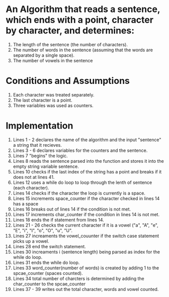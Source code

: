 # An Algorithm that reads a sentence, which ends with a point, character by character, and determines:
1. The length of the sentence (the number of characters).
2. The number of words in the sentence (assuming that the words are separated by a single space).
3. The number of vowels in the sentence

# Conditions and Assumptions
1. Each character was treated separately.
2. The last character is a point.
3. Three variables was used as counters.

# Implementation
1. Lines 1 - 2 declares the name of the algorithm and the input "sentence" a string that it recieves.
2. Lines 3 - 6 declares variables for the counters and the sentence.
3. Lines 7 "begins" the logic.
4. Lines 8 reads the sentence parsed into the function and stores it into the empty string variable sentence.
5. Lines 10 checks if the last index of the string has a point and breaks if it does not at lines 41.
6. Lines 12 uses a while do loop to loop through the lenth of sentence (each character).
7. Lines 14 checks if the character the loop is currently is a space.
8. Lines 15 increments space_counter if the character checked in lines 14 has a space
9. Lines 16 breaks out of lines 14 if the condition is not met.
10. Lines 17 increments char_counter if the condition in lines 14 is not met.
11. Lines 18 ends the if statement from lines 14.
12. Lines 21 - 26 checks the current character if it is a vowel ("a", "A", "e", "E", "i", "I", "o", "O", "u", "U".
13. Lines 27 increaments the vowel_couunter if the switch case statement picks up a vowel.
14. Lines 28 end the switch statement.
15. Lines 30 increaments i (sentence length) being parsed as index for the while do loop.
16. Lines 31 ends the while do loop.
17. Lines 33 word_counter(number of words) is created by adding 1 to the spcae_counter (spaces counted).
18. Lines 34 total number of charcters is determined by adding the char_counter to the spcae_counter
19. Lines 37 - 39 writes out the total character, words and vowel counted.
